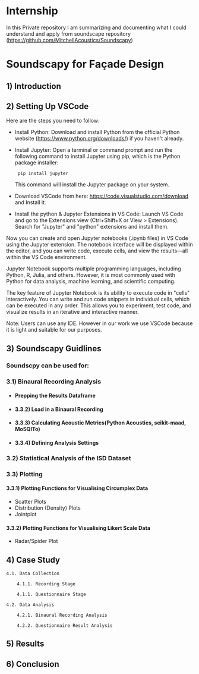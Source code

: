 # Internship

In this Private repository I am summarizing and documenting what I could understand and apply from soundscape repository (https://github.com/MitchellAcoustics/Soundscapy)

# Soundscapy for Façade Design

## 1) Introduction

## 2) Setting Up VSCode

Here are the steps you need to follow:

+ Install Python: Download and install Python from the official Python website (https://www.python.org/downloads/) if you haven't already.

+ Install Jupyter: Open a terminal or command prompt and run the following command to install Jupyter using pip, which is the Python package installer:
       
       pip install jupyter
  This command will install the Jupyter package on your system.  
+ Download VSCode from here: https://code.visualstudio.com/download and Install it.

+ Install the python & Jupyter Extensions in VS Code: Launch VS Code and go to the Extensions view (Ctrl+Shift+X or View > Extensions). Search for "Jupyter" and "python" extensions and install them.

Now you can create and open Jupyter notebooks (.ipynb files) in VS Code using the Jupyter extension. The notebook interface will be displayed within the editor, and you can write code, execute cells, and view the results—all within the VS Code environment.

Jupyter Notebook supports multiple programming languages, including Python, R, Julia, and others. However, it is most commonly used with Python for data analysis, machine learning, and scientific computing.

The key feature of Jupyter Notebook is its ability to execute code in "cells" interactively. You can write and run code snippets in individual cells, which can be executed in any order. This allows you to experiment, test code, and visualize results in an iterative and interactive manner.

Note: Users can use any IDE. However in our work we use VSCode because it is light and suitable for our purposes.

## 3) Soundscapy Guidlines

### Soundscpy can be used for:

### 3.1) Binaural Recording Analysis
+ #### Prepping the Results Dataframe
+ #### 3.3.2) Load in a Binaural Recording
+ #### 3.3.3) Calculating Acoustic Metrics(Python Acoustics, scikit-maad, MoSQITo)
+ #### 3.3.4) Defining Analysis Settings
### 3.2) Statistical Analysis of the ISD Dataset
### 3.3) Plotting
#### 3.3.1) Plotting Functions for Visualising Circumplex Data
+ Scatter Plots
+ Distribution (Density) Plots
+ Jointplot
#### 3.3.2) Plotting Functions for Visualising Likert Scale Data
+ Radar/Spider Plot

## 4) Case Study

    4.1. Data Collection

        4.1.1. Recording Stage

        4.1.1. Questionnaire Stage

    4.2. Data Analysis

        4.2.1. Binaural Recording Analysis

        4.2.2. Questionnaire Result Analysis

## 5) Results

## 6) Conclusion



